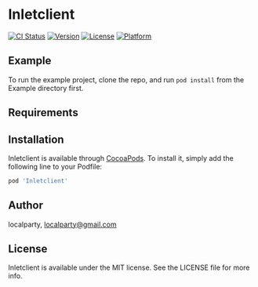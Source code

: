 # Inletclient

[![CI Status](https://img.shields.io/travis/localparty/Inletclient.svg?style=flat)](https://travis-ci.org/localparty/Inletclient)
[![Version](https://img.shields.io/cocoapods/v/Inletclient.svg?style=flat)](https://cocoapods.org/pods/Inletclient)
[![License](https://img.shields.io/cocoapods/l/Inletclient.svg?style=flat)](https://cocoapods.org/pods/Inletclient)
[![Platform](https://img.shields.io/cocoapods/p/Inletclient.svg?style=flat)](https://cocoapods.org/pods/Inletclient)

## Example

To run the example project, clone the repo, and run `pod install` from the Example directory first.

## Requirements

## Installation

Inletclient is available through [CocoaPods](https://cocoapods.org). To install
it, simply add the following line to your Podfile:

```ruby
pod 'Inletclient'
```

## Author

localparty, localparty@gmail.com

## License

Inletclient is available under the MIT license. See the LICENSE file for more info.
